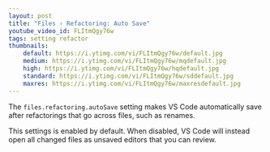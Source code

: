 ```yaml
---
layout: post
title: "Files › Refactoring: Auto Save"
youtube_video_id: FLItmQgy76w
tags: setting refactor
thumbnails:
    default: https://i.ytimg.com/vi/FLItmQgy76w/default.jpg
    medium: https://i.ytimg.com/vi/FLItmQgy76w/mqdefault.jpg
    high: https://i.ytimg.com/vi/FLItmQgy76w/hqdefault.jpg
    standard: https://i.ytimg.com/vi/FLItmQgy76w/sddefault.jpg
    maxres: https://i.ytimg.com/vi/FLItmQgy76w/maxresdefault.jpg
---
```


The `files.refactoring.autoSave` setting makes VS Code automatically save after refactorings that go across files, such as renames.

This settings is enabled by default. When disabled, VS Code will instead open all changed files as unsaved editors that you can review.